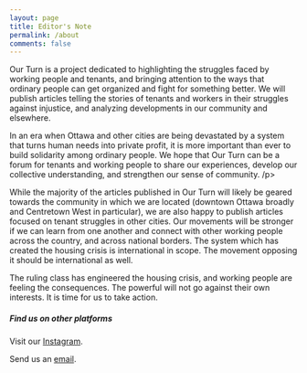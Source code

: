 ```yaml
---
layout: page
title: Editor's Note
permalink: /about
comments: false
---
```


<div class="row justify-content-between">
<div class="col-md-8 pr-5">

<p>Our Turn is a project dedicated to highlighting the struggles faced by working people and tenants, and bringing attention to the ways that ordinary people can get organized and fight for something better. We will publish articles telling the stories of tenants and workers in their struggles against injustice, and analyzing developments in our community and elsewhere.</p>

<p>In an era when Ottawa and other cities are being devastated by a system that turns human needs into private profit, it is more important than ever to build solidarity among ordinary people. We hope that Our Turn can be a forum for tenants and working people to share our experiences, develop our collective understanding, and strengthen our sense of community. /p>

<p>While the majority of the articles published in Our Turn will likely be geared towards the community in which we are located (downtown Ottawa broadly and Centretown West in particular), we are also happy to publish articles focused on tenant struggles in other cities. Our movements will be stronger if we can learn from one another and connect with other working people across the country, and across national borders. The system which has created the housing crisis is international in scope. The movement opposing it should be international as well.</p>

<p>The ruling class has engineered the housing crisis, and working people are feeling the consequences. The powerful will not go against their own interests. It is time for us to take action.</p>

</div>

<div class="col-md-4">

<div class="sticky-top sticky-top-80">
<h5>Find us on other platforms</h5>

<p>Visit our <a href="https://www.instagram.com/anti.imperialist.alliance/">Instagram</a>.</p>

<p>Send us an <a href="mailto:peoplesassembly613@protonmail.com">email</a>.</p>

</div>
</div>
</div>
